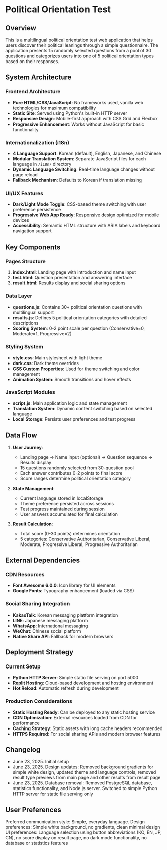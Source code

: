# Political Orientation Test

## Overview

This is a multilingual political orientation test web application that helps users discover their political leanings through a simple questionnaire. The application presents 15 randomly selected questions from a pool of 30 questions and categorizes users into one of 5 political orientation types based on their responses.

## System Architecture

### Frontend Architecture
- **Pure HTML/CSS/JavaScript**: No frameworks used, vanilla web technologies for maximum compatibility
- **Static Site**: Served using Python's built-in HTTP server
- **Responsive Design**: Mobile-first approach with CSS Grid and Flexbox
- **Progressive Enhancement**: Works without JavaScript for basic functionality

### Internationalization (i18n)
- **4 Language Support**: Korean (default), English, Japanese, and Chinese
- **Modular Translation System**: Separate JavaScript files for each language in `/i18n/` directory
- **Dynamic Language Switching**: Real-time language changes without page reload
- **Fallback Mechanism**: Defaults to Korean if translation missing

### UI/UX Features
- **Dark/Light Mode Toggle**: CSS-based theme switching with user preference persistence
- **Progressive Web App Ready**: Responsive design optimized for mobile devices
- **Accessibility**: Semantic HTML structure with ARIA labels and keyboard navigation support

## Key Components

### Pages Structure
1. **index.html**: Landing page with introduction and name input
2. **test.html**: Question presentation and answering interface
3. **result.html**: Results display and social sharing options

### Data Layer
- **questions.js**: Contains 30+ political orientation questions with multilingual support
- **results.js**: Defines 5 political orientation categories with detailed descriptions
- **Scoring System**: 0-2 point scale per question (Conservative=0, Moderate=1, Progressive=2)

### Styling System
- **style.css**: Main stylesheet with light theme
- **dark.css**: Dark theme overrides
- **CSS Custom Properties**: Used for theme switching and color management
- **Animation System**: Smooth transitions and hover effects

### JavaScript Modules
- **script.js**: Main application logic and state management
- **Translation System**: Dynamic content switching based on selected language
- **Local Storage**: Persists user preferences and test progress

## Data Flow

1. **User Journey**:
   - Landing page → Name input (optional) → Question sequence → Results display
   - 15 questions randomly selected from 30-question pool
   - Each answer contributes 0-2 points to final score
   - Score ranges determine political orientation category

2. **State Management**:
   - Current language stored in localStorage
   - Theme preference persisted across sessions
   - Test progress maintained during session
   - User answers accumulated for final calculation

3. **Result Calculation**:
   - Total score (0-30 points) determines orientation
   - 5 categories: Conservative Authoritarian, Conservative Liberal, Moderate, Progressive Liberal, Progressive Authoritarian

## External Dependencies

### CDN Resources
- **Font Awesome 6.0.0**: Icon library for UI elements
- **Google Fonts**: Typography enhancement (loaded via CSS)

### Social Sharing Integration
- **KakaoTalk**: Korean messaging platform integration
- **LINE**: Japanese messaging platform
- **WhatsApp**: International messaging
- **WeChat**: Chinese social platform
- **Native Share API**: Fallback for modern browsers

## Deployment Strategy

### Current Setup
- **Python HTTP Server**: Simple static file serving on port 5000
- **Replit Hosting**: Cloud-based development and hosting environment
- **Hot Reload**: Automatic refresh during development

### Production Considerations
- **Static Hosting Ready**: Can be deployed to any static hosting service
- **CDN Optimization**: External resources loaded from CDN for performance
- **Caching Strategy**: Static assets with long cache headers recommended
- **HTTPS Required**: For social sharing APIs and modern browser features

## Changelog

- June 23, 2025. Initial setup
- June 23, 2025. Design updates: Removed background gradients for simple white design, updated theme and language controls, removed result type previews from main page and other results from result page
- June 23, 2025. Database removal: Removed PostgreSQL database, statistics functionality, and Node.js server. Switched to simple Python HTTP server for static file serving only

## User Preferences

Preferred communication style: Simple, everyday language.
Design preferences: Simple white background, no gradients, clean minimal design
UI preferences: Language selection using button abbreviations (KO, EN, JP, CN), no score display on result page, no dark mode functionality, no database or statistics features
